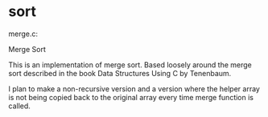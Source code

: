 # sort

merge.c:

Merge Sort 

This is an implementation of merge sort. Based loosely around the merge sort described in the book Data Structures Using C by Tenenbaum.

I plan to make a non-recursive version and a version where the helper array is not being copied back to the original array every time merge function is called.
